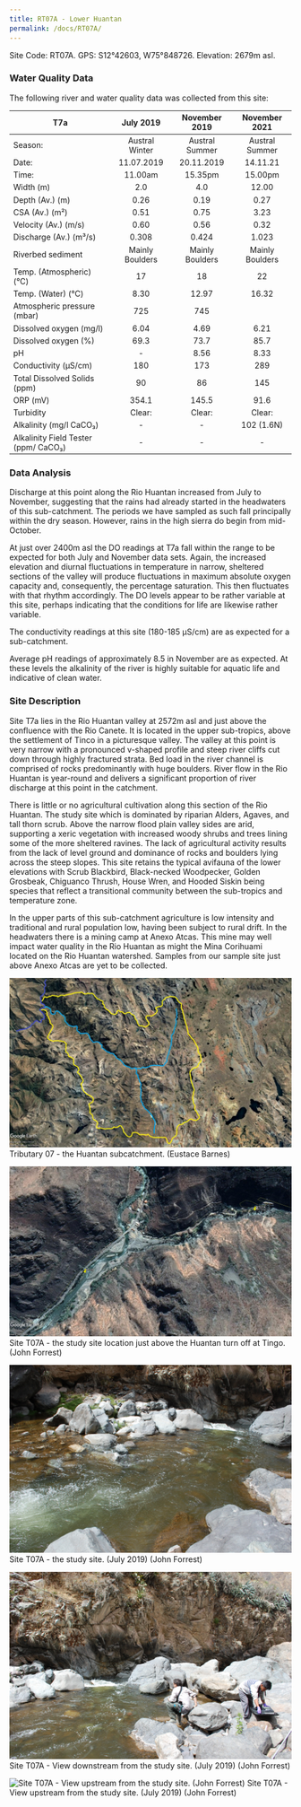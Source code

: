 ```yaml
---
title: RT07A - Lower Huantan
permalink: /docs/RT07A/
---
```



Site Code: RT07A.  GPS: S12°42603, W75°848726. Elevation:
2679m asl.

### Water Quality Data

The following river and water quality data was collected from this site:

|     T7a                                     |        July 2019       |      November 2019     |      November 2021     |
|---------------------------------------------|:----------------------:|:----------------------:|:----------------------:|
|     Season:                                 |      Austral Winter    |      Austral Summer    |      Austral Summer    |
|     Date:                                   |        11.07.2019      |        20.11.2019      |         14.11.21       |
|     Time:                                   |         11.00am        |         15.35pm        |         15.00pm        |
|     Width (m)                               |           2.0          |           4.0          |          12.00         |
|     Depth (Av.) (m)                         |           0.26         |           0.19         |           0.27         |
|     CSA (Av.) (m²)                          |           0.51         |           0.75         |           3.23         |
|     Velocity (Av.) (m/s)                    |           0.60         |           0.56         |           0.32         |
|     Discharge (Av.) (m³/s)                  |          0.308         |          0.424         |          1.023         |
|     Riverbed sediment                       |     Mainly Boulders    |     Mainly Boulders    |     Mainly Boulders    |
|     Temp. (Atmospheric) (°C)                |            17          |            18          |            22          |
|     Temp. (Water) (°C)                      |           8.30         |          12.97         |          16.32         |
|     Atmospheric pressure (mbar)             |           725          |           745          |                        |
|     Dissolved oxygen (mg/l)                 |           6.04         |           4.69         |           6.21         |
|     Dissolved oxygen (%)                    |           69.3         |           73.7         |           85.7         |
|     pH                                      |            -           |           8.56         |           8.33         |
|     Conductivity (µS/cm)                    |           180          |           173          |           289          |
|     Total Dissolved Solids (ppm)            |            90          |            86          |           145          |
|     ORP (mV)                                |          354.1         |          145.5         |           91.6         |
|     Turbidity                               |          Clear:        |          Clear:        |          Clear:        |
|     Alkalinity (mg/l CaCO₃)                 |            -           |            -           |        102 (1.6N)      |
|     Alkalinity Field Tester (ppm/ CaCO₃)    |            -           |            -           |            -           |


### Data Analysis
Discharge at this point along the Rio Huantan increased from July to November, suggesting that the rains had already started in the headwaters of this sub-catchment. The periods we have sampled as such fall principally within the dry season. However, rains in the high sierra do begin from mid-October.

At just over 2400m asl the DO readings at T7a fall within the range to be expected for both July and November data sets. Again, the increased elevation and diurnal fluctuations in temperature in narrow, sheltered sections of the valley will produce fluctuations in maximum absolute oxygen capacity and, consequently, the percentage saturation. This then fluctuates with that rhythm accordingly. The DO levels appear to be rather variable at this site, perhaps indicating that the conditions for life are likewise rather variable. 

The conductivity readings at this site (180-185 µS/cm) are as expected for a sub-catchment.    

Average pH readings of approximately 8.5 in November are as expected. At these levels the alkalinity of the river is highly suitable for aquatic life and indicative of clean water.


### Site Description
Site T7a lies in the Rio Huantan valley at 2572m asl and just above the confluence with the Rio Canete. It is located in the upper sub-tropics, above the settlement of Tinco in a picturesque valley. The valley at this point is very narrow with a pronounced v-shaped profile and steep river cliffs cut down through highly fractured strata. Bed load in the river channel is comprised of rocks predominantly with huge boulders. River flow in the Rio Huantan is year-round and delivers a significant proportion of river discharge at this point in the catchment. 

There is little or no agricultural cultivation along this section of the Rio Huantan. The study site which is dominated by riparian Alders, Agaves, and tall thorn scrub. Above the narrow flood plain valley sides are arid, supporting a xeric vegetation with increased woody shrubs and trees lining some of the more sheltered ravines. The lack of agricultural activity results from the lack of level ground and dominance of rocks and boulders lying across the steep slopes. This site retains the typical avifauna of the lower elevations with Scrub Blackbird, Black-necked Woodpecker, Golden Grosbeak, Chiguanco Thrush, House Wren, and Hooded Siskin being species that reflect a transitional community between the sub-tropics and temperature zone.    

In the upper parts of this sub-catchment agriculture is low intensity and traditional and rural population low, having been subject to rural drift. In the headwaters there is a mining camp at Anexo Atcas. This mine may well impact water quality in the Rio Huantan as might the Mina Corihuami located on the Rio Huantan watershed. Samples from our sample site just above Anexo Atcas are yet to be collected.


![Tributary T07 - the Huantan subcatchment. (Eustace Barnes)](/assets/SiteDescriptions/T7/T7Huantansubcatchment.jpg)
Tributary 07 - the Huantan subcatchment. (Eustace Barnes)


![Site T07A - the study site location. (John Forrest)](/assets/SiteDescriptions/T7/RT07ALoweHuantan.jpg)
Site T07A - the study site location just above the Huantan turn off at Tingo. (John Forrest)


![Site T07A - the study site. (John Forrest)](/assets/SiteDescriptions/T7/T7AStudysite.JPG)
Site T07A - the study site. (July 2019) (John Forrest)


![Site T07A - View downstream from the study site. (John Forrest)](/assets/SiteDescriptions/T7/T7AViewimmediatelydownstream.JPG)
Site T07A - View downstream from the study site. (July 2019) (John Forrest)


![Site T07A - View upstream from the study site. (John Forrest)](/assets/SiteDescriptions/T7/T7AViewupstream.JPG)
Site T07A - View upstream from the study site. (July 2019) (John Forrest)
